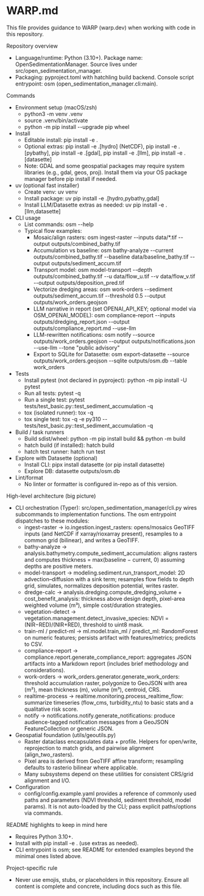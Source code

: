 # WARP.md

This file provides guidance to WARP (warp.dev) when working with code in this repository.

Repository overview
- Language/runtime: Python (3.10+). Package name: OpenSedimentationManager. Source lives under src/open_sedimentation_manager.
- Packaging: pyproject.toml with hatchling build backend. Console script entrypoint: osm (open_sedimentation_manager.cli:main).

Commands
- Environment setup (macOS/zsh)
  - python3 -m venv .venv
  - source .venv/bin/activate
  - python -m pip install --upgrade pip wheel
- Install
  - Editable install: pip install -e .
  - Optional extras: pip install -e .[hydro] (NetCDF), pip install -e .[pybathy], pip install -e .[gdal], pip install -e .[llm], pip install -e .[datasette]
  - Note: GDAL and some geospatial packages may require system libraries (e.g., gdal, geos, proj). Install them via your OS package manager before pip install if needed.
- uv (optional fast installer)
  - Create venv: uv venv
  - Install package: uv pip install -e .[hydro,pybathy,gdal]
  - Install LLM/Datasette extras as needed: uv pip install -e .[llm,datasette]
- CLI usage
  - List commands: osm --help
  - Typical flow examples:
    - Mosaic/align rasters: osm ingest-raster --inputs data/*.tif --output outputs/combined_bathy.tif
    - Accumulation vs baseline: osm bathy-analyze --current outputs/combined_bathy.tif --baseline data/baseline_bathy.tif --output outputs/sediment_accum.tif
    - Transport model: osm model-transport --depth outputs/combined_bathy.tif --u data/flow_u.tif --v data/flow_v.tif --output outputs/deposition_pred.tif
    - Vectorize dredging areas: osm work-orders --sediment outputs/sediment_accum.tif --threshold 0.5 --output outputs/work_orders.geojson
    - LLM narrative in report (set OPENAI_API_KEY; optional model via OSM_OPENAI_MODEL): osm compliance-report --inputs outputs/dredging_report.json --output outputs/compliance_report.md --use-llm
    - LLM-rewritten notifications: osm notify --source outputs/work_orders.geojson --output outputs/notifications.json --use-llm --tone "public advisory"
    - Export to SQLite for Datasette: osm export-datasette --source outputs/work_orders.geojson --sqlite outputs/osm.db --table work_orders
- Tests
  - Install pytest (not declared in pyproject): python -m pip install -U pytest
  - Run all tests: pytest -q
  - Run a single test: pytest tests/test_basic.py::test_sediment_accumulation -q
  - tox (isolated runner): tox -q
  - tox single test: tox -q -e py310 -- tests/test_basic.py::test_sediment_accumulation -q
- Build / task runners
  - Build sdist/wheel: python -m pip install build && python -m build
  - hatch build (if installed): hatch build
  - hatch test runner: hatch run test
- Explore with Datasette (optional)
  - Install CLI: pipx install datasette (or pip install datasette)
  - Explore DB: datasette outputs/osm.db
- Lint/format
  - No linter or formatter is configured in-repo as of this version.

High-level architecture (big picture)
- CLI orchestration (Typer): src/open_sedimentation_manager/cli.py wires subcommands to implementation functions. The osm entrypoint dispatches to these modules:
  - ingest-raster → io.ingestion.ingest_rasters: opens/mosaics GeoTIFF inputs (and NetCDF if xarray/rioxarray present), resamples to a common grid (bilinear), and writes a GeoTIFF.
  - bathy-analyze → analysis.bathymetry.compute_sediment_accumulation: aligns rasters and computes thickness = max(baseline − current, 0) assuming depths are positive meters.
  - model-transport → modeling.sediment.run_transport_model: 2D advection–diffusion with a sink term; resamples flow fields to depth grid, simulates, normalizes deposition potential, writes raster.
  - dredge-calc → analysis.dredging.compute_dredging_volume + cost_benefit_analysis: thickness above design depth, pixel-area weighted volume (m³), simple cost/duration strategies.
  - vegetation-detect → vegetation.management.detect_invasive_species: NDVI = (NIR−RED)/(NIR+RED), threshold to uint8 mask.
  - train-ml / predict-ml → ml.model.train_ml / predict_ml: RandomForest on numeric features; persists artifact with features/metrics; predicts to CSV.
  - compliance-report → compliance.report.generate_compliance_report: aggregates JSON artifacts into a Markdown report (includes brief methodology and considerations).
  - work-orders → work_orders.generator.generate_work_orders: threshold accumulation raster, polygonize to GeoJSON with area (m²), mean thickness (m), volume (m³), centroid, CRS.
  - realtime-process → realtime.monitoring.process_realtime_flow: summarize timeseries (flow_cms, turbidity_ntu) to basic stats and a qualitative risk score.
  - notify → notifications.notify.generate_notifications: produce audience-tagged notification messages from a GeoJSON FeatureCollection or generic JSON.
- Geospatial foundation (utils/geoutils.py)
  - Raster dataclass encapsulates data + profile. Helpers for open/write, reprojection to match grids, and pairwise alignment (align_two_rasters).
  - Pixel area is derived from GeoTIFF affine transform; resampling defaults to rasterio bilinear where applicable.
  - Many subsystems depend on these utilities for consistent CRS/grid alignment and I/O.
- Configuration
  - config/config.example.yaml provides a reference of commonly used paths and parameters (NDVI threshold, sediment threshold, model params). It is not auto-loaded by the CLI; pass explicit paths/options via commands.

README highlights to keep in mind here
- Requires Python 3.10+.
- Install with pip install -e . (use extras as needed).
- CLI entrypoint is osm; see README for extended examples beyond the minimal ones listed above.

Project-specific rule
- Never use emojis, stubs, or placeholders in this repository. Ensure all content is complete and concrete, including docs such as this file.

